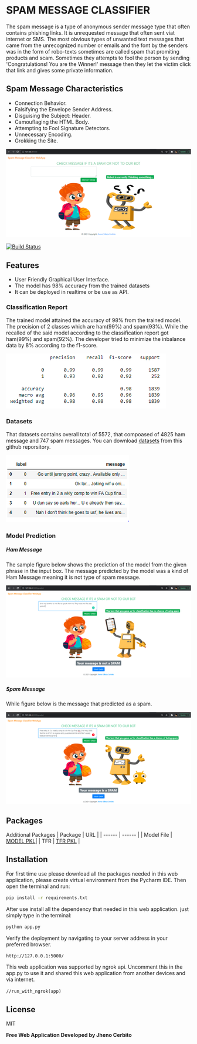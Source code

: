 # SPAM MESSAGE CLASSIFIER

The spam message is a type of anonymous sender message type that often contains phishing links. It is unrequested message that often sent viat internet or SMS. The most obvious types of unwanted text messages that came from the unrecognized number or emails and the font by the senders was in the form of robo-texts sometimes are called spam that promiting products and scam. Sometimes they attempts to fool the person by sending 'Congratulations! You are the Winner!' message then they let the victim click that link and gives some private information.

## Spam Message Characteristics

- Connection Behavior.
- Falsifying the Envelope Sender Address.
- Disguising the Subject: Header.
- Camouflaging the HTML Body.
- Attempting to Fool Signature Detectors.
- Unnecessary Encoding.
- Grokking the Site.

[![N|Solid](https://github.com/Senpaixyz/Spam-Message-Classifier/blob/master/images/landingpage.PNG?raw=true)](https://github.com/Senpaixyz/Spam-Message-Classifier/blob/master/images/landingpage.PNG)

[![Build Status](https://travis-ci.org/joemccann/dillinger.svg?branch=master)](https://github.com/Senpaixyz/faceEmotion-classifierr)
## Features

- User Friendly Graphical User Interface.
- The model has 98% accuracy from the trained datasets
- It can be deployed in realtime or be use as API.

### Classification Report
The trained model attained the accuracy of 98% from the trained model. The precision of 2 classes which are ham(99%) and spam(93%). While the recalled of the said model according to the classification report got ham(99%) and spam(92%). The developer tried to minimize the inbalance data by 8% according to the f1-score.

[![N|Solid](https://github.com/Senpaixyz/Spam-Message-Classifier/blob/master/images/classification_report.PNG?raw=true)](https://github.com/Senpaixyz/Spam-Message-Classifier/blob/master/images/classification_report.PNG)
### Datasets

That datasets contains overall total of 5572, that compoased of  4825 ham message and 747 spam messages. You can download [datasets](https://github.com/Senpaixyz/Spam-Message-Classifier/blob/master/data/datasets/spam.csv) from this github reporsitory.

[![N|Datasets](https://github.com/Senpaixyz/Spam-Message-Classifier/blob/master/images/datasets.PNG?raw=true)](https://github.com/Senpaixyz/Spam-Message-Classifier/blob/master/images/datasets.PNGG)

### Model Prediction
##### Ham Message
The sample figure below shows the prediction of the model from the given phrase in the input box. The message predicted by the model was a kind of Ham Message meaning it is not type of spam message.

[![N|Ham Message](https://github.com/Senpaixyz/Spam-Message-Classifier/blob/master/images/ham.PNG?raw=true)](https://github.com/Senpaixyz/Spam-Message-Classifier/blob/master/images/ham.PNG)

##### Spam Message
While figure below is the message that predicted as a spam.

[![N|Spam Message](https://github.com/Senpaixyz/Spam-Message-Classifier/blob/master/images/spam.PNG?raw=true)](https://github.com/Senpaixyz/Spam-Message-Classifier/blob/master/images/spam.PNG)

## Packages
Additional Packages
| Package | URL |
| ------ | ------ |
| Model File | [MODEL PKL](https://github.com/Senpaixyz/Spam-Message-Classifier/blob/master/models/model.pkl)|
| TFR | [TFR PKL](https://github.com/Senpaixyz/Spam-Message-Classifier/blob/master/models/tfr.pkl) |

## Installation

For first time use please download all the packages needed in this web application, please create virtual environment from the Pycharm IDE. Then open the terminal and run:

```sh
pip install -r requirements.txt
```
After use install all the dependency that needed in this web application. just simply type in the terminal:

```sh
python app.py
```
Verify the deployment by navigating to your server address in
your preferred browser.

```sh
http://127.0.0.1:5000/
```
This web application was supported by ngrok api. Uncomment this in the app.py to use it and shared this web application from another devices and via internet.

`//run_with_ngrok(app)`

## License

MIT

**Free Web Application Developed by Jheno Cerbito**

